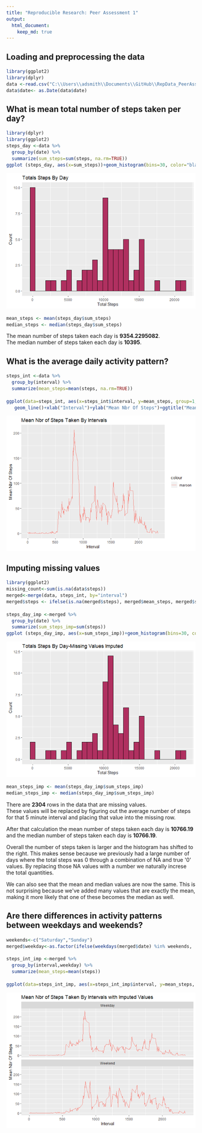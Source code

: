 ```yaml
---
title: "Reproducible Research: Peer Assessment 1"
output: 
  html_document:
    keep_md: true
---
```



## Loading and preprocessing the data


```r
library(ggplot2)
library(dplyr)
data <-read.csv("C:\\Users\\adsmith\\Documents\\GitHub\\RepData_PeerAssessment1\\activity\\activity.csv", header= TRUE, sep=',')
data$date<- as.Date(data$date)
```


## What is mean total number of steps taken per day?

```r
library(dplyr)
library(ggplot2)
steps_day <-data %>% 
  group_by(date) %>%
  summarize(sum_steps=sum(steps, na.rm=TRUE))
ggplot (steps_day, aes(x=sum_steps))+geom_histogram(bins=30, color="black",fill="maroon")+ylab("Count")+xlab("Total Steps")+ggtitle("Totals Steps By Day")
```

![](PA1_template_files/figure-html/unnamed-chunk-2-1.png)<!-- -->

```r
mean_steps <- mean(steps_day$sum_steps)
median_steps <- median(steps_day$sum_steps)
```

The mean number of steps taken each day is **9354.2295082**.  
The median number of steps taken each day is **10395**.  


## What is the average daily activity pattern?


```r
steps_int <-data %>% 
  group_by(interval) %>%
  summarize(mean_steps=mean(steps, na.rm=TRUE))

ggplot(data=steps_int, aes(x=steps_int$interval, y=mean_steps, group=1, color="maroon")) +
   geom_line()+xlab("Interval")+ylab("Mean Nbr Of Steps")+ggtitle("Mean Nbr of Steps Taken By Intervals")
```

![](PA1_template_files/figure-html/unnamed-chunk-3-1.png)<!-- -->
  
## Imputing missing values  


```r
library(ggplot2)
missing_count<-sum(is.na(data$steps))
merged<-merge(data, steps_int, by="interval")
merged$steps <- ifelse(is.na(merged$steps), merged$mean_steps, merged$steps)

steps_day_imp <-merged %>% 
  group_by(date) %>%
  summarize(sum_steps_imp=sum(steps))
ggplot (steps_day_imp, aes(x=sum_steps_imp))+geom_histogram(bins=30, color="black",fill="maroon")+ylab("Count")+xlab("Total Steps")+ggtitle("Totals Steps By Day-Missing Values Imputed")
```

![](PA1_template_files/figure-html/unnamed-chunk-4-1.png)<!-- -->

```r
mean_steps_imp <- mean(steps_day_imp$sum_steps_imp)
median_steps_imp <- median(steps_day_imp$sum_steps_imp)
```

There are **2304** rows in the data that are missing values.  
These values will be replaced by figuring out the average number of steps for that 5 minute interval and placing that value into the missing row. 

After that calculation the mean number of steps taken each day is **10766.19** and the median number of steps taken each day is **10766.19**.  

Overall the number of steps taken is larger and the histogram has shifted to the right. This makes sense because we previously had a large number of days where the total steps was 0 through a combination of NA and true '0' values. By replacing those NA values with a number we naturally increse the total quantities.   

We can also see that the mean and median values are now the same. This is not surprising because we've added many values that are exactly the mean, making it more likely that one of these becomes the median as well.   


## Are there differences in activity patterns between weekdays and weekends?

```r
weekends<-c("Saturday","Sunday")
merged$weekday<-as.factor(ifelse(weekdays(merged$date) %in% weekends, 'Weekend','Weekday'))

steps_int_imp <-merged %>% 
  group_by(interval,weekday) %>%
  summarize(mean_steps=mean(steps))

ggplot(data=steps_int_imp, aes(x=steps_int_imp$interval, y=mean_steps, group=1, color="maroon")) + geom_line()+xlab("Interval")+ylab("Mean Nbr Of Steps")+ggtitle("Mean Nbr of Steps Taken By Intervals with Imputed Values")+facet_wrap(~weekday, ncol=1) +theme(legend.position = "none") 
```

![](PA1_template_files/figure-html/unnamed-chunk-5-1.png)<!-- -->
